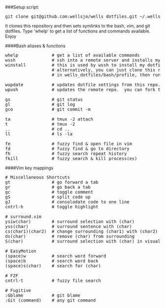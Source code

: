 ###Setup script:
<pre>
git clone git@github.com:wellsjo/wells_dotfiles.git ~/.wells_dotfiles && source ~/.wells_dotfiles/bash/profile && wells_install
</pre>

It clones this repository and then sets symlinks to the bash, vim, and git dotfiles.  Type 'whelp' to get a list of functions and commands available.  Enjoy

####Bash aliases & functions
<pre>
whelp             # get a list of available commands
wssh              # ssh into a remote server and installs my dotfile setup from this repository
winstall          # this is used by wssh to install my dotfiles upon entering a remote machine.
                  # alternatively, you can just clone this repository, source the profile located
                  # in wells_dotfiles/bash/profile, then run winstall.  This is explained above.

wupdate           # updates dotfile settings from this repo.  optionally just updates locally.
wpush             # updates the remote repo.  you can fork this and go nuts, if you'd like.

gs                # git status
gl                # git log
gco               # git commit -m

ta                # tmux -2 attach
t                 # tmux -2
..                # cd ..
ll                # ls -la

fe                # fuzzy find & open file in vim
fd                # fuzzy find & go to directory
fh                # fuzzy search repeat history
fkill             # fuzzy search & kill process(es)
</pre>

####Vim key mappings
<pre>
# Miscellaneous Shortcuts
gt                # go forward a tab
gr                # go back a tab
gc                # toggle comment
gS                # split code up
gJ                # consolodate code to one line
cntrl-h           # toggle highlight

# surround.vim
ysiw(char)        # surround selection with (char)
yss(char)         # surround sentence with (char)
cs(char1)(char2)  # change surrounding (char1) with (char2)
ds(char)          # remove (char) from surrounding
S(char)           # surround selection with (char) in visual mode

# EasyMotion
(space)w          # search word forward
(space)b          # search word back
(space)s(char)    # search for (char)

# FZF
cntrl-t           # fuzzy file search

# Fugitive
:Gblame           # git blame
:Git (command)    # any git command
</pre>
